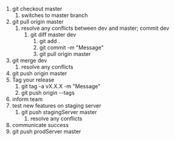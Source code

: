 1. git checkout master
	1. switches to master branch
2. git pull origin master
	1. resolve any conflicts between dev and master; commit dev
		1. git diff master dev
			1. git add .
			2. git commit -m "Message"
			3. git pull origin master
3. git merge dev
	1. resolve any conflicts
4. git push origin master
5. Tag your release
	1. git tag -a vX.X.X -m "Message"
	2. git push origin --tags
6. inform team
7. test new features on staging server
	1. git push stagingServer master
		1. resolve any conflicts
8. communicate success
9. git push prodServer master
